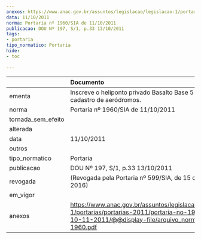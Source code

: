 ```yaml
---
anexos: https://www.anac.gov.br/assuntos/legislacao/legislacao-1/portarias/portarias-2011/portaria-no-1960-sia-de-10-11-2011/@@display-file/arquivo_norma/PA2011-1960.pdf
data: 11/10/2011
norma: Portaria nº 1960/SIA de 11/10/2011
publicacao: DOU Nº 197, S/1, p.33 13/10/2011
tags:
- portaria
tipo_normatico: Portaria
hide: 
- toc 
 
---
```


|                    | Documento                                                                                                                                                         |
|:-------------------|:------------------------------------------------------------------------------------------------------------------------------------------------------------------|
| ementa             | Inscreve o heliponto privado Basalto Base 5 (SP) no cadastro de aeródromos.                                                                                       |
| norma              | Portaria nº 1960/SIA de 11/10/2011                                                                                                                                |
| tornada_sem_efeito |                                                                                                                                                                   |
| alterada           |                                                                                                                                                                   |
| data               | 11/10/2011                                                                                                                                                        |
| outros             |                                                                                                                                                                   |
| tipo_normatico     | Portaria                                                                                                                                                          |
| publicacao         | DOU Nº 197, S/1, p.33 13/10/2011                                                                                                                                  |
| revogada           | (Revogada pela Portaria nº 599/SIA, de 15 de março de 2016)                                                                                                       |
| em_vigor           |                                                                                                                                                                   |
| anexos             | https://www.anac.gov.br/assuntos/legislacao/legislacao-1/portarias/portarias-2011/portaria-no-1960-sia-de-10-11-2011/@@display-file/arquivo_norma/PA2011-1960.pdf |